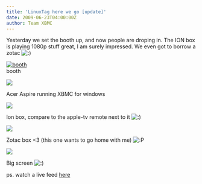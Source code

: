 ```yaml
---
title: 'LinuxTag here we go [update]'
date: 2009-06-23T04:00:00Z
author: Team XBMC
---
```

Yesterday we set the booth up, and now people are droping in. The ION box is playing 1080p stuff great, I am surely impressed. We even got to borrow a zotac ![:)](/sites/default/files/uploads/icon_smile.gif)

 [![booth](/sites/default/files/uploads/dsc_0029-300x225.jpg)](/blittan/files/2009/06/dsc_0029.jpg)  
 booth

  [![](/sites/default/files/uploads/dsc_0037-300x225.jpg)](/blittan/files/2009/06/dsc_0037.jpg)

  Acer Aspire running XBMC for windows

 [![](/sites/default/files/uploads/dsc_0035-300x225.jpg)](/blittan/files/2009/06/dsc_0035.jpg)

  Ion box, compare to the apple-tv remote next to it ![:)](/sites/default/files/uploads/icon_smile.gif)

 [![](/sites/default/files/uploads/dsc_0031-300x225.jpg)](/blittan/files/2009/06/dsc_0031.jpg)

  Zotac box \<3 (this one wants to go home with me) ![:P](/sites/default/files/uploads/icon_razz.gif)

 [![](/sites/default/files/uploads/dsc_0030-300x225.jpg)](/blittan/files/2009/06/dsc_0030.jpg)

  Big screen ![:)](/sites/default/files/uploads/icon_smile.gif)

  ps. watch a live feed [here](https://files.dropbox.com/u/858897/XBMC/LinuxTag/index.html)

 